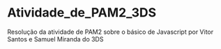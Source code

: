 # Atividade_de_PAM2_3DS
Resolução da atividade de PAM2 sobre o básico de Javascript por Vitor Santos e Samuel Miranda do 3DS
